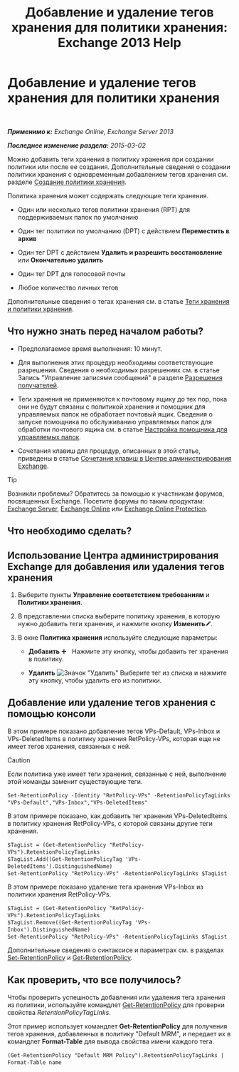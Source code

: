 ﻿---
title: 'Добавление и удаление тегов хранения для политики хранения: Exchange 2013 Help'
TOCTitle: Добавление и удаление тегов хранения для политики хранения
ms:assetid: 3a5196ce-2764-453d-9bc1-5ec22d06b40d
ms:mtpsurl: https://technet.microsoft.com/ru-ru/library/Dd362328(v=EXCHG.150)
ms:contentKeyID: 50487847
ms.date: 04/30/2018
mtps_version: v=EXCHG.150
ms.translationtype: HT
---

# Добавление и удаление тегов хранения для политики хранения

 

_**Применимо к:** Exchange Online, Exchange Server 2013_

_**Последнее изменение раздела:** 2015-03-02_

Можно добавить теги хранения в политику хранения при создании политики или после ее создания. Дополнительные сведения о создании политики хранения с одновременным добавлением тегов хранения см. разделе [Создание политики хранения](https://docs.microsoft.com/ru-ru/exchange/security-and-compliance/messaging-records-management/create-a-retention-policy).

Политика хранения может содержать следующие теги хранения.

  - Один или несколько тегов политики хранения (RPT) для поддерживаемых папок по умолчанию

  - Один тег политики по умолчанию (DPT) с действием **Переместить в архив**

  - Один тег DPT с действием **Удалить и разрешить восстановление** или **Окончательно удалить**

  - Один тег DPT для голосовой почты

  - Любое количество личных тегов

Дополнительные сведения о тегах хранения см. в статье [Теги хранения и политики хранения](retention-tags-and-retention-policies-exchange-2013-help.md).

## Что нужно знать перед началом работы?

  - Предполагаемое время выполнения: 10 минут.

  - Для выполнения этих процедур необходимы соответствующие разрешения. Сведения о необходимых разрешениях см. в статье Запись "Управление записями сообщений" в разделе [Разрешения получателей](recipients-permissions-exchange-2013-help.md).

  - Теги хранения не применяются к почтовому ящику до тех пор, пока они не будут связаны с политикой хранения и помощник для управляемых папок не обработает почтовый ящик. Сведения о запуске помощника по обслуживанию управляемых папок для обработки почтового ящика см. в статье [Настройка помощника для управляемых папок](configure-the-managed-folder-assistant-exchange-2013-help.md).

  - Сочетания клавиш для процедур, описанных в этой статье, приведены в статье [Сочетания клавиш в Центре администрирования Exchange](keyboard-shortcuts-in-the-exchange-admin-center-exchange-online-protection-help.md).

> [!TIP]  
> Возникли проблемы? Обратитесь за помощью к участникам форумов, посвященных Exchange. Посетите форумы по таким продуктам: <a href="https://go.microsoft.com/fwlink/p/?linkid=60612">Exchange Server</a>, <a href="https://go.microsoft.com/fwlink/p/?linkid=267542">Exchange Online</a> или <a href="https://go.microsoft.com/fwlink/p/?linkid=285351">Exchange Online Protection</a>.


## Что необходимо сделать?

## Использование Центра администрирования Exchange для добавления или удаления тегов хранения

1.  Выберите пункты **Управление соответствием требованиям** и **Политики хранения**.

2.  В представлении списка выберите политику хранения, в которую нужно добавить теги хранения, и нажмите кнопку **Изменить**![Значок редактирования](images/Bb124582.6f53ccb2-1f13-4c02-bea0-30690e6ea71d(EXCHG.150).gif "Значок редактирования").

3.  В окне **Политика хранения** используйте следующие параметры:
    
      - **Добавить** ![Значок добавления](images/JJ218640.c1e75329-d6d7-4073-a27d-498590bbb558(EXCHG.150).gif "Значок добавления")   Нажмите эту кнопку, чтобы добавить тег хранения в политику.
    
      - **Удалить** ![Значок "Удалить"](images/JJ657492.479b6ced-8d64-4277-a725-f17fea202b28(EXCHG.150).gif "Значок \"Удалить\"") Выберите тег из списка и нажмите эту кнопку, чтобы удалить его из политики.

## Добавление или удаление тегов хранения с помощью консоли

В этом примере показано добавление тегов VPs-Default, VPs-Inbox и VPs-DeletedItems в политику хранения RetPolicy-VPs, которая еще не имеет тегов хранения, связанных с ней.

> [!CAUTION]  
> Если политика уже имеет теги хранения, связанные с ней, выполнение этой команды заменит существующие теги.


    Set-RetentionPolicy -Identity "RetPolicy-VPs" -RetentionPolicyTagLinks "VPs-Default","VPs-Inbox","VPs-DeletedItems"

В этом примере показано, как добавить тег хранения VPs-DeletedItems в политику хранения RetPolicy-VPs, с которой связаны другие теги хранения.

    $TagList = (Get-RetentionPolicy "RetPolicy-VPs").RetentionPolicyTagLinks
    $TagList.Add((Get-RetentionPolicyTag 'VPs-DeletedItems').DistinguishedName)
    Set-RetentionPolicy "RetPolicy-VPs" -RetentionPolicyTagLinks $TagList

В этом примере показано удаление тега хранения VPs-Inbox из политики хранения RetPolicy-VPs.

    $TagList = (Get-RetentionPolicy "RetPolicy-VPs").RetentionPolicyTagLinks
    $TagList.Remove((Get-RetentionPolicyTag 'VPs-Inbox').DistinguishedName)
    Set-RetentionPolicy "RetPolicy-VPs" -RetentionPolicyTagLinks $TagList

Дополнительные сведения о синтаксисе и параметрах см. в разделах [Set-RetentionPolicy](https://technet.microsoft.com/ru-ru/library/dd335196\(v=exchg.150\)) и [Get-RetentionPolicy](https://technet.microsoft.com/ru-ru/library/dd298086\(v=exchg.150\)).

## Как проверить, что все получилось?

Чтобы проверить успешность добавления или удаления тега хранения из политики, используйте командлет [Get-RetentionPolicy](https://technet.microsoft.com/ru-ru/library/dd298086\(v=exchg.150\)) для проверки свойства *RetentionPolicyTagLinks*.

Этот пример использует командлет **Get-RetentionPolicy** для получения тегов хранения, добавленных в политику "Default MRM", и передает их в командлет **Format-Table** для вывода свойства имени каждого тега.

    (Get-RetentionPolicy "Default MRM Policy").RetentionPolicyTagLinks | Format-Table name

